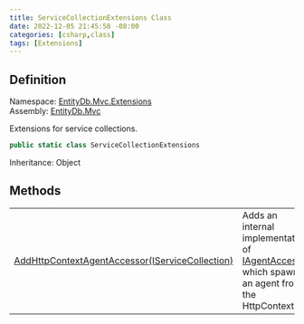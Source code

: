 ```yaml
---
title: ServiceCollectionExtensions Class
date: 2022-12-05 21:45:58 -08:00
categories: [csharp,class]
tags: [Extensions]
---
```


## Definition
Namespace: <a href='/posts/csharp.namespace.entitydb.mvc.extensions/'>EntityDb.Mvc.Extensions</a><br />
Assembly: <a href='/posts/csharp.assembly.entitydb.mvc/'>EntityDb.Mvc</a><br />

Extensions for service collections.

```cs
public static class ServiceCollectionExtensions
```
Inheritance: Object
## Methods
<table><tr><td><!--/posts/csharp.notimplemented.entitydb.mvc.extensions.servicecollectionextensions.addhttpcontextagentaccessor/--><a href='#'>AddHttpContextAgentAccessor(IServiceCollection)</a></td><td>
Adds an internal implementation of <a href='/posts/csharp.interface.entitydb.abstractions.agents.iagentaccessor/'>IAgentAccessor</a> which spawns an agent from the HttpContext.
</td></tr></table>
